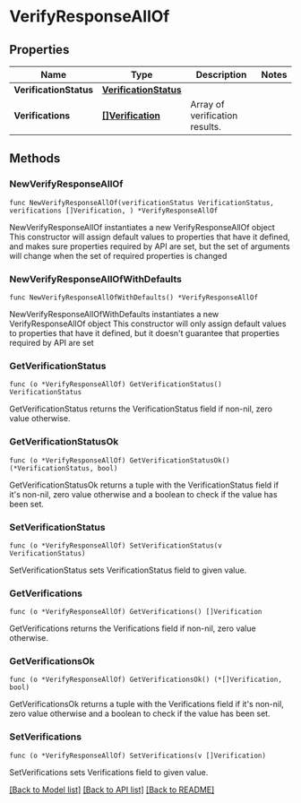 # VerifyResponseAllOf

## Properties

Name | Type | Description | Notes
------------ | ------------- | ------------- | -------------
**VerificationStatus** | [**VerificationStatus**](VerificationStatus.md) |  | 
**Verifications** | [**[]Verification**](Verification.md) | Array of verification results. | 

## Methods

### NewVerifyResponseAllOf

`func NewVerifyResponseAllOf(verificationStatus VerificationStatus, verifications []Verification, ) *VerifyResponseAllOf`

NewVerifyResponseAllOf instantiates a new VerifyResponseAllOf object
This constructor will assign default values to properties that have it defined,
and makes sure properties required by API are set, but the set of arguments
will change when the set of required properties is changed

### NewVerifyResponseAllOfWithDefaults

`func NewVerifyResponseAllOfWithDefaults() *VerifyResponseAllOf`

NewVerifyResponseAllOfWithDefaults instantiates a new VerifyResponseAllOf object
This constructor will only assign default values to properties that have it defined,
but it doesn't guarantee that properties required by API are set

### GetVerificationStatus

`func (o *VerifyResponseAllOf) GetVerificationStatus() VerificationStatus`

GetVerificationStatus returns the VerificationStatus field if non-nil, zero value otherwise.

### GetVerificationStatusOk

`func (o *VerifyResponseAllOf) GetVerificationStatusOk() (*VerificationStatus, bool)`

GetVerificationStatusOk returns a tuple with the VerificationStatus field if it's non-nil, zero value otherwise
and a boolean to check if the value has been set.

### SetVerificationStatus

`func (o *VerifyResponseAllOf) SetVerificationStatus(v VerificationStatus)`

SetVerificationStatus sets VerificationStatus field to given value.


### GetVerifications

`func (o *VerifyResponseAllOf) GetVerifications() []Verification`

GetVerifications returns the Verifications field if non-nil, zero value otherwise.

### GetVerificationsOk

`func (o *VerifyResponseAllOf) GetVerificationsOk() (*[]Verification, bool)`

GetVerificationsOk returns a tuple with the Verifications field if it's non-nil, zero value otherwise
and a boolean to check if the value has been set.

### SetVerifications

`func (o *VerifyResponseAllOf) SetVerifications(v []Verification)`

SetVerifications sets Verifications field to given value.



[[Back to Model list]](../../README.md#documentation-for-models) [[Back to API list]](../../README.md#documentation-for-api-endpoints) [[Back to README]](../../README.md)


